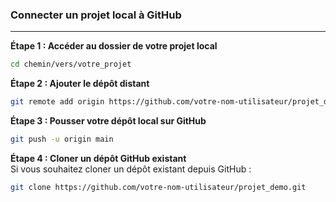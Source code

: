 ### **Connecter un projet local à GitHub**  

--- 

**Étape 1 : Accéder au dossier de votre projet local**  
```bash  
cd chemin/vers/votre_projet  
```  

**Étape 2 : Ajouter le dépôt distant**  
```bash  
git remote add origin https://github.com/votre-nom-utilisateur/projet_demo.git  
```  

**Étape 3 : Pousser votre dépôt local sur GitHub**  
```bash  
git push -u origin main  
```  

**Étape 4 : Cloner un dépôt GitHub existant**  
Si vous souhaitez cloner un dépôt existant depuis GitHub :  
```bash  
git clone https://github.com/votre-nom-utilisateur/projet_demo.git  
```  